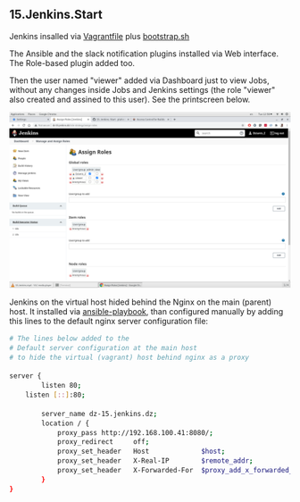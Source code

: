## 15.Jenkins.Start

Jenkins insalled via [Vagrantfile](Vagrantfile) plus [bootstrap.sh](bootstrap.sh)

The Ansible and the slack notification plugins installed via Web interface. The Role-based plugin added too.

Then the user named "viewer" added via Dashboard just to view Jobs, without any changes inside Jobs and Jenkins settings (the role "viewer" also created and assined to this user). See the printscreen below.

![alt text](dashboard.png "jenkins printscreen")

Jenkins on the virtual host hided behind the Nginx on the main (parent) host. It installed via [ansible-playbook](ansib_nginx/play.yaml), than configured manually by adding this lines to the default nginx server configuration file:

```bash
# The lines below added to the
# Default server configuration at the main host
# to hide the virtual (vagrant) host behind nginx as a proxy

server {
        listen 80;
	listen [::]:80;

        server_name dz-15.jenkins.dz;
        location / {
            proxy_pass http://192.168.100.41:8080/;
            proxy_redirect     off;
            proxy_set_header   Host             $host;
            proxy_set_header   X-Real-IP        $remote_addr;
            proxy_set_header   X-Forwarded-For  $proxy_add_x_forwarded_for;
        }
}

```